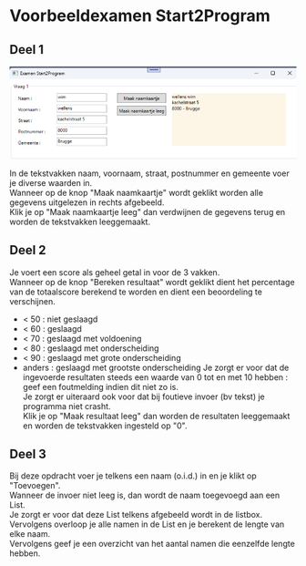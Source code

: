 # Voorbeeldexamen Start2Program
  
## Deel 1  

<img src="/assets/vbex01.png" />
  
In de tekstvakken naam, voornaam, straat, postnummer en gemeente voer je diverse waarden in.  
Wanneer op de knop "Maak naamkaartje" wordt geklikt worden alle gegevens uitgelezen in rechts afgebeeld.  
Klik je op "Maak naamkaartje leeg" dan verdwijnen de gegevens terug en worden de tekstvakken leeggemaakt.  
  
## Deel 2  
  
Je voert een score als geheel getal in voor de 3 vakken.  
Wanneer op de knop "Bereken resultaat" wordt geklikt dient het percentage van de totaalscore berekend te worden en dient een beoordeling te verschijnen.  
  * < 50 : niet geslaagd
  * < 60 : geslaagd
  * < 70 : geslaagd met voldoening
  * < 80 : geslaagd met onderscheiding
  * < 90 : geslaagd met grote onderscheiding
  * anders : geslaagd met grootste onderscheiding
Je zorgt er voor dat de ingevoerde resultaten steeds een waarde van 0 tot en met 10 hebben : geef een foutmelding indien dit niet zo is.  
Je zorgt er uiteraard ook voor dat bij foutieve invoer (bv tekst) je programma niet crasht.  
Klik je op "Maak resultaat leeg" dan worden de resultaten leeggemaakt en worden de tekstvakken ingesteld op "0".  
  
## Deel 3   
  
Bij deze opdracht voer je telkens een naam (o.i.d.) in en je klikt op "Toevoegen".  
Wanneer de invoer niet leeg is, dan wordt de naam toegevoegd aan een List<string>.  
Je zorgt er voor dat deze List telkens afgebeeld wordt in de listbox.  
Vervolgens overloop je alle namen in de List en je berekent de lengte van elke naam.  
Vervolgens geef je een overzicht van het aantal namen die eenzelfde lengte hebben.  
